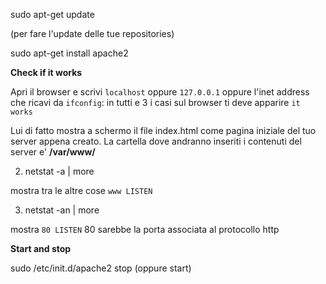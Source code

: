 sudo apt-get update

(per fare l'update delle tue repositories)

sudo apt-get install apache2

**Check if it works**

Apri il browser e scrivi `localhost` oppure `127.0.0.1` oppure l'inet address che ricavi da `ifconfig`: in tutti e
3 i casi sul browser ti deve apparire `it works`

Lui di fatto mostra a schermo il file index.html come pagina iniziale del tuo server appena creato. 
La cartella dove andranno inseriti i contenuti del server e' **/var/www/**

2) netstat -a | more

mostra tra le altre cose `www LISTEN`

3) netstat -an | more

mostra `80 LISTEN` 80 sarebbe la porta associata al protocollo http

**Start and stop**

sudo /etc/init.d/apache2 stop (oppure start)

